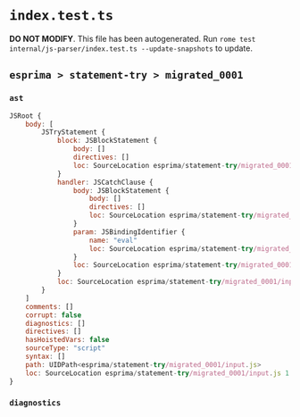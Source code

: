 # `index.test.ts`

**DO NOT MODIFY**. This file has been autogenerated. Run `rome test internal/js-parser/index.test.ts --update-snapshots` to update.

## `esprima > statement-try > migrated_0001`

### `ast`

```javascript
JSRoot {
	body: [
		JSTryStatement {
			block: JSBlockStatement {
				body: []
				directives: []
				loc: SourceLocation esprima/statement-try/migrated_0001/input.js 1:4-1:7
			}
			handler: JSCatchClause {
				body: JSBlockStatement {
					body: []
					directives: []
					loc: SourceLocation esprima/statement-try/migrated_0001/input.js 1:21-1:24
				}
				param: JSBindingIdentifier {
					name: "eval"
					loc: SourceLocation esprima/statement-try/migrated_0001/input.js 1:15-1:19 (eval)
				}
				loc: SourceLocation esprima/statement-try/migrated_0001/input.js 1:8-1:24
			}
			loc: SourceLocation esprima/statement-try/migrated_0001/input.js 1:0-1:24
		}
	]
	comments: []
	corrupt: false
	diagnostics: []
	directives: []
	hasHoistedVars: false
	sourceType: "script"
	syntax: []
	path: UIDPath<esprima/statement-try/migrated_0001/input.js>
	loc: SourceLocation esprima/statement-try/migrated_0001/input.js 1:0-2:0
}
```

### `diagnostics`

```

```
